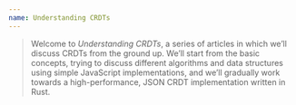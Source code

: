 ```yaml
---
name: Understanding CRDTs
---
```

> Welcome to _Understanding CRDTs_, a series of articles in which we’ll discuss CRDTs from the ground up. We’ll start from the basic concepts, trying to discuss different algorithms and data structures using simple JavaScript implementations, and we’ll gradually work towards a high-performance, JSON CRDT implementation written in Rust.
